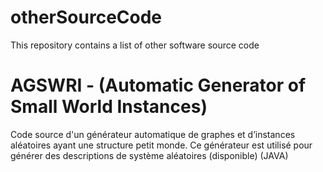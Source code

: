 # otherSourceCode
This repository contains a list of other software source code


# AGSWRI - (Automatic Generator of Small World Instances) 
Code source d'un générateur automatique de graphes et d’instances aléatoires ayant une structure petit monde. Ce générateur est utilisé pour générer des descriptions de système aléatoires (disponible) (JAVA)  
<a href="https://github.com/ElVinto/otherSourceCode/tree/master/inferencePeers/src/benchMarkGenerator">  </a>

